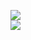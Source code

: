 [![](https://img.shields.io/badge/Made%20With-Github%20Spray-lightgrey.svg?style=for-the-badge&logo=github)](https://github.com/Annihil/github-spray#4792)  
[![](https://i.imgur.com/2DrTn0Z.gif)](https://github.com/Annihil/github-spray)